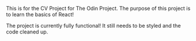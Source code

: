 This is for the CV Project for The Odin Project.  The purpose of this project is to learn the basics of React!

The project is currently fully functional! It still needs to be styled and the code cleaned up.